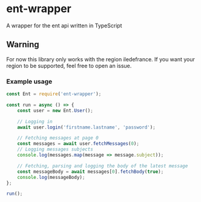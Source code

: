 # ent-wrapper
A wrapper for the ent api written in TypeScript

## Warning
For now this library only works with the region iledefrance. If you want your region to be supported, feel free to open an issue.

### Example usage
```ts
const Ent = require('ent-wrapper');

const run = async () => {
    const user = new Ent.User();

    // Logging in
    await user.login('firstname.lastname', 'password');

    // Fetching messages at page 0
    const messages = await user.fetchMessages(0);
    // Logging messages subjects
    console.log(messages.map(message => message.subject));

    // Fetching, parsing and logging the body of the latest message
    const messageBody = await messages[0].fetchBody(true);
    console.log(messageBody);
};

run();
```
